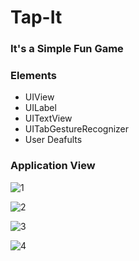 # Tap-It

### It's a Simple Fun Game

### Elements

* UIView
* UILabel
* UITextView
* UITabGestureRecognizer
* User Deafults

### Application View

![1](https://user-images.githubusercontent.com/66861727/124796446-cdf95c00-df6e-11eb-8635-036c91669fd1.PNG)

![2](https://user-images.githubusercontent.com/66861727/124796451-cf2a8900-df6e-11eb-9c16-c8cbc27c0e5c.PNG)

![3](https://user-images.githubusercontent.com/66861727/124796453-cfc31f80-df6e-11eb-82df-f387333792aa.PNG)

![4](https://user-images.githubusercontent.com/66861727/124796455-cfc31f80-df6e-11eb-9d2e-631f3a2ff12f.PNG)

